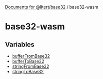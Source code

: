 [Documents for @litert/base32](../index.md) / base32-wasm

# base32-wasm

## Variables

- [bufferFromBase32](variables/bufferFromBase32.md)
- [bufferToBase32](variables/bufferToBase32.md)
- [stringFromBase32](variables/stringFromBase32.md)
- [stringToBase32](variables/stringToBase32.md)
